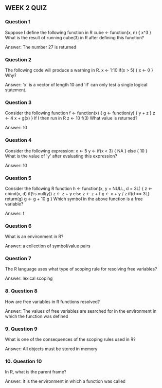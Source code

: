 ## WEEK 2 QUIZ
### Question 1
Suppose I define the following function in R
cube <- function(x, n) {
   x^3
 }
What is the result of running cube(3) in R after defining this function?

Answer: The number 27 is returned

### Question 2
The following code will produce a warning in R.
x <- 1:10
if(x > 5) {
        x <- 0
}
Why? 

Answer: 'x' is a vector of length 10 and 'if' can only test a single logical statement.

### Question 3
Consider the following function
f <- function(x) {
        g <- function(y) {
                y + z
        }
        z <- 4
        x + g(x)
}
If I then run in R
z <- 10
f(3)
What value is returned?

Answer: 10

### Question 4
Consider the following expression:
x <- 5
y <- if(x < 3) {
        NA
} else {
        10
}
What is the value of 'y' after evaluating this expression?

Answer: 10

### Question 5
Consider the following R function
h <- function(x, y = NULL, d = 3L) {
        z <- cbind(x, d)
        if(!is.null(y))
                z <- z + y
        else
                z <- z + f
        g <- x + y / z
        if(d == 3L)
                return(g)
        g <- g + 10
        g
}
Which symbol in the above function is a free variable?

Answer: f

### Question 6
What is an environment in R?

Answer: a collection of symbol/value pairs

### Question 7
The R language uses what type of scoping rule for resolving free variables?

Answer: lexical scoping

### 8. Question 8
How are free variables in R functions resolved?

Answer: The values of free variables are searched for in the environment in which the function was defined

### 9. Question 9
What is one of the consequences of the scoping rules used in R?

Answer: All objects must be stored in memory

### 10. Question 10
In R, what is the parent frame?

Answer: It is the environment in which a function was called
